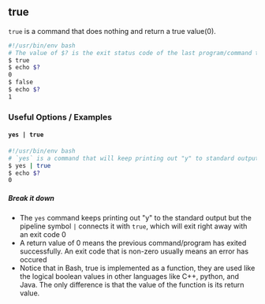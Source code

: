 ---
---

true
--

`true` is a command that does nothing and return a true value(0). 

~~~ bash
#!/usr/bin/env bash
# The value of $? is the exit status code of the last program/command to run
$ true
$ echo $?
0
$ false 
$ echo $?
1
~~~

<!--more-->

### Useful Options / Examples

#### `yes | true`

~~~ bash
#!/usr/bin/env bash
# `yes` is a command that will keep printing out "y" to standard output
$ yes | true
$ echo $?
0
~~~

##### Break it down

 * The `yes` command keeps printing out "y" to the standard output but the pipeline symbol `|` connects it with `true`, which will exit right away with an exit code 0
 * A return value of 0 means the previous command/program has exited successfully. An exit code that is non-zero usually means an error has occured
 * Notice that in Bash, true is implemented as a function, they are used like the logical boolean values in other languages like C++, python, and Java. The only difference is that the value of the function is its return value.
